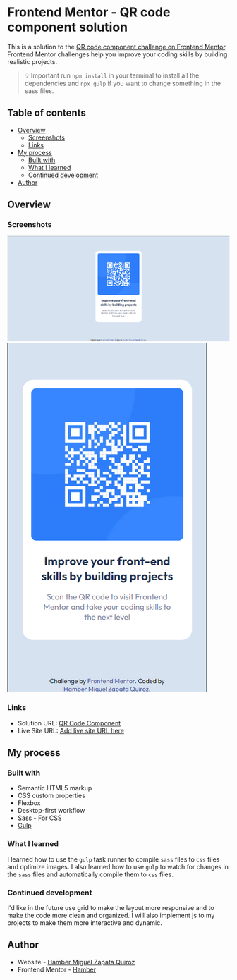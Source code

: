 # Frontend Mentor - QR code component solution

This is a solution to the [QR code component challenge on Frontend Mentor](https://www.frontendmentor.io/challenges/qr-code-component-iux_sIO_H). Frontend Mentor challenges help you improve your coding skills by building realistic projects. 

> 💡 Important run `npm install` in your terminal to install all the dependencies and `npx gulp` if you want to change something in the sass files. 

## Table of contents

- [Overview](#overview)
  - [Screenshots](#screenshots)
  - [Links](#links)
- [My process](#my-process)
  - [Built with](#built-with)
  - [What I learned](#what-i-learned)
  - [Continued development](#continued-development)
- [Author](#author)

## Overview

### Screenshots

![Desktop](screenshots/desktop.png)
![Mobile](screenshots/mobile.png)

### Links

- Solution URL: [QR Code Component](https://www.frontendmentor.io/solutions/qr-code-component-using-css-flexbox-jRCni_ufah)
- Live Site URL: [Add live site URL here](https://your-live-site-url.com)

## My process

### Built with

- Semantic HTML5 markup
- CSS custom properties
- Flexbox 
- Desktop-first workflow
- [Sass](https://sass-lang.com/) - For CSS
- [Gulp](https://gulpjs.com/) 

### What I learned

I learned how to use the `gulp` task runner to compile `sass` files to `css` files and optimize images. I also learned how to use `gulp` to watch for changes in the `sass` files and automatically compile them to `css` files. 

### Continued development

I'd like in the future use grid to make the layout more responsive and to make the code more clean and organized. 
I will also implement js to my projects to make them more interactive and dynamic.

## Author

- Website - [Hamber Miguel Zapata Quiroz](https://www.your-site.com)
- Frontend Mentor - [Hamber](https://www.frontendmentor.io/profile/HzHaxx)

